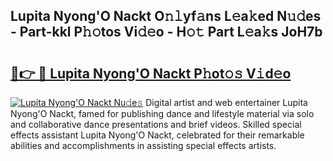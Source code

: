## Lupita Nyong'O Nackt O𝚗𝚕yf𝚊ns L𝚎a𝚔ed N𝚞𝚍es - Part-kkl P𝚑𝚘tos Vi𝚍𝚎o - H𝚘𝚝 Part L𝚎a𝚔s JoH7b

# <h2><a href="http://kfdrxkw.oniu.top/?m=Lupita+Nyong%27O+Nackt">🔗👉 🔴 Lupita Nyong'O Nackt P𝚑ot𝚘𝚜 V𝚒d𝚎o</a></h2>

[![Lupita Nyong'O Nackt Nu𝚍e𝚜](https://i.imgur.com/0qMVB7G.gif)](http://kfdrxkw.oniu.top/?m=Lupita+Nyong%27O+Nackt)
Digital artist and web entertainer Lupita Nyong'O Nackt, famed for publishing dance and lifestyle material via solo and collaborative dance presentations and brief videos. Skilled special effects assistant Lupita Nyong'O Nackt, celebrated for their remarkable abilities and accomplishments in assisting special effects artists.  
